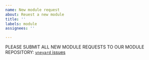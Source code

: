 ```yaml
---
name: New module request
about: Reuest a new module
title: ''
labels: module
assignees: ''

---
```


PLEASE SUBMIT ALL NEW MODULE REQUESTS TO OUR MODULE REPOSITORY:
[`vneyard` issues](https://github.com/kraemer-lab/vneyard/issues/new/choose)
